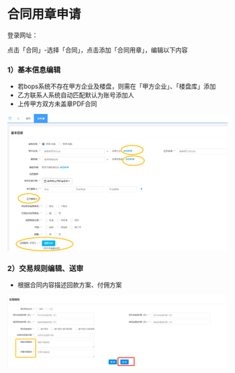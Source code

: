 # 合同用章申请

登录网址：

点击「合同」-选择「合同」，点击添加「合同用章」，编辑以下内容

### 1）基本信息编辑

* 若bops系统不存在甲方企业及楼盘，则需在「甲方企业」、「楼盘库」添加
* 乙方联系人系统自动匹配默认为账号添加人
* 上传甲方双方未盖章PDF合同

![](/1/合同用章)

### 2）交易规则编辑、送审

* 根据合同内容描述回款方案、付佣方案

![](/1/交易图片)

